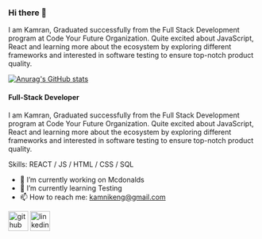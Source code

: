 ### Hi there 👋

I am Kamran, Graduated successfully from the Full Stack Development program at Code Your Future Organization. Quite excited about JavaScript, React and learning more about the ecosystem by exploring different frameworks and interested in software testing to ensure top-notch product quality.

[![Anurag's GitHub stats](https://github-readme-stats.vercel.app/api?username=KamNik0044)](https://github.com/anuraghazra/github-readme-stats)


#### Full-Stack Developer
I am Kamran, Graduated successfully from the Full Stack Development program at Code Your Future Organization. Quite excited about JavaScript, React and learning more about the ecosystem by exploring different frameworks and interested in software testing to ensure top-notch product quality.

Skills: REACT / JS / HTML / CSS / SQL

- 🔭 I’m currently working on Mcdonalds 
- 🌱 I’m currently learning Testing 
- 📫 How to reach me: kamnikeng@gmail.com 


[<img src='https://cdn.jsdelivr.net/npm/simple-icons@3.0.1/icons/github.svg' alt='github' height='40'>](https://github.com/https://github.com/KamNik0044)  [<img src='https://cdn.jsdelivr.net/npm/simple-icons@3.0.1/icons/linkedin.svg' alt='linkedin' height='40'>](https://www.linkedin.com/in/https://www.linkedin.com/in/kamnik1//)  

